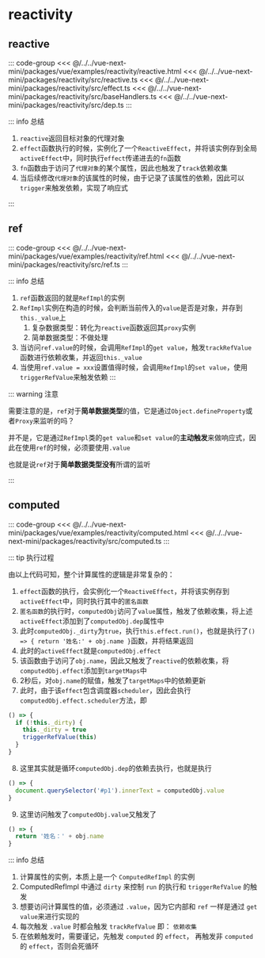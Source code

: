 # reactivity

## reactive

::: code-group
<<< @/../../vue-next-mini/packages/vue/examples/reactivity/reactive.html
<<< @/../../vue-next-mini/packages/reactivity/src/reactive.ts
<<< @/../../vue-next-mini/packages/reactivity/src/effect.ts
<<< @/../../vue-next-mini/packages/reactivity/src/baseHandlers.ts
<<< @/../../vue-next-mini/packages/reactivity/src/dep.ts
:::

::: info 总结

1. `reactive`返回目标对象的代理对象
2. `effect`函数执行的时候，实例化了一个`ReactiveEffect`，并将该实例存到全局`activeEffect`中，同时执行`effect`传递进去的`fn`函数
3. `fn`函数由于访问了`代理对象`的某个属性，因此也触发了`track`依赖收集
4. 当后续修改`代理对象`的该属性的时候，由于记录了该属性的依赖，因此可以`trigger`来触发依赖，实现了响应式

:::

## ref

::: code-group
<<< @/../../vue-next-mini/packages/vue/examples/reactivity/ref.html
<<< @/../../vue-next-mini/packages/reactivity/src/ref.ts
:::

::: info 总结

1. `ref`函数返回的就是`RefImpl`的实例
2. `RefImpl`实例在构造的时候，会判断当前传入的`value`是否是对象，并存到`this._value`上
   1. 复杂数据类型：转化为`reactive`函数返回其`proxy`实例
   2. 简单数据类型：不做处理
3. 当访问`ref.value`的时候，会调用`RefImpl`的`get value`，触发`trackRefValue`函数进行依赖收集，并返回`this._value`
4. 当使用`ref.value = xxx`设置值得时候，会调用`RefImpl`的`set value`，使用`triggerRefValue`来触发依赖
:::

::: warning 注意

需要注意的是，`ref`对于**简单数据类型**的值，它是通过`Object.defineProperty`或者`Proxy`来监听的吗？

并不是，它是通过`RefImpl`类的`get value`和`set value`的**主动触发**来做响应式，因此在使用`ref`的时候，必须要使用`.value`

也就是说`ref`对于**简单数据类型没有**所谓的监听

:::

## computed

::: code-group
<<< @/../../vue-next-mini/packages/vue/examples/reactivity/computed.html
<<< @/../../vue-next-mini/packages/reactivity/src/computed.ts
:::

::: tip 执行过程

由以上代码可知，整个计算属性的逻辑是非常复杂的：

1. `effect`函数的执行，会实例化一个`ReactiveEffect`，并将该实例存到`activeEffect`中，同时执行其中的`匿名函数`
2. `匿名函数`的执行时，`computedObj`访问了`value`属性，触发了依赖收集，将上述`activeEffect`添加到了`computedObj.dep`属性中
3. 此时`computedObj._dirty`为`true`，执行`this.effect.run()`，也就是执行了`() => { return '姓名:' + obj.name }`函数，并将结果返回
4. 此时的`activeEffect`就是`computedObj.effect`
5. 该函数由于访问了`obj.name`，因此又触发了`reactive`的依赖收集，将`computedObj.effect`添加到`targetMaps`中
6. 2秒后，对`obj.name`的赋值，触发了`targetMaps`中的依赖更新
7. 此时，由于该`effect`包含调度器`scheduler`，因此会执行`computedObj.effect.scheduler`方法，即

  ```js
  () => {
    if (!this._dirty) {
      this._dirty = true
      triggerRefValue(this)
    }
  }
  ```

8. 这里其实就是循环`computedObj.dep`的依赖去执行，也就是执行

  ```js
  () => {
    document.querySelector('#p1').innerText = computedObj.value
  }
  ```

9. 这里访问触发了`computedObj.value`又触发了

  ```js
  () => {
    return '姓名：' + obj.name
  }
  ```

::: info 总结

1. 计算属性的实例，本质上是一个 `ComputedRefImpl` 的实例
2. ComputedRefImpl 中通过 `dirty` 来控制 `run` 的执行和 `triggerRefValue` 的触发
3. 想要访问计算属性的值，必须通过 `.value`，因为它内部和 `ref` 一样是通过 `get value`来进行实现的
4. 每次触发 `.value` 时都会触发 `trackRefValue` 即： `依赖收集`
5. 在依赖触发时，需要谨记，先触发 `computed` 的 `effect`， 再触发非 `computed` 的 `effect`，否则会死循环
